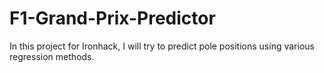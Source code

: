 # F1-Grand-Prix-Predictor
In this project for Ironhack, I will try to predict pole positions using various regression methods.
